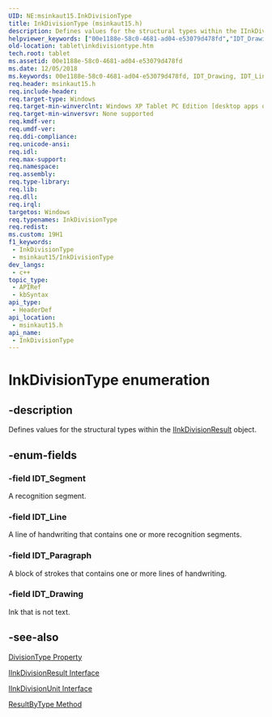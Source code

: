 ```yaml
---
UID: NE:msinkaut15.InkDivisionType
title: InkDivisionType (msinkaut15.h)
description: Defines values for the structural types within the IInkDivisionResult object.
helpviewer_keywords: ["00e1188e-58c0-4681-ad04-e53079d478fd","IDT_Drawing","IDT_Line","IDT_Paragraph","IDT_Segment","InkDivisionType","InkDivisionType enumeration [Tablet PC]","enumeration [Tablet PC]","msinkaut15/IDT_Drawing","msinkaut15/IDT_Line","msinkaut15/IDT_Paragraph","msinkaut15/IDT_Segment","msinkaut15/InkDivisionType","tablet.inkdivisiontype"]
old-location: tablet\inkdivisiontype.htm
tech.root: tablet
ms.assetid: 00e1188e-58c0-4681-ad04-e53079d478fd
ms.date: 12/05/2018
ms.keywords: 00e1188e-58c0-4681-ad04-e53079d478fd, IDT_Drawing, IDT_Line, IDT_Paragraph, IDT_Segment, InkDivisionType, InkDivisionType enumeration [Tablet PC], enumeration [Tablet PC], msinkaut15/IDT_Drawing, msinkaut15/IDT_Line, msinkaut15/IDT_Paragraph, msinkaut15/IDT_Segment, msinkaut15/InkDivisionType, tablet.inkdivisiontype
req.header: msinkaut15.h
req.include-header: 
req.target-type: Windows
req.target-min-winverclnt: Windows XP Tablet PC Edition [desktop apps only]
req.target-min-winversvr: None supported
req.kmdf-ver: 
req.umdf-ver: 
req.ddi-compliance: 
req.unicode-ansi: 
req.idl: 
req.max-support: 
req.namespace: 
req.assembly: 
req.type-library: 
req.lib: 
req.dll: 
req.irql: 
targetos: Windows
req.typenames: InkDivisionType
req.redist: 
ms.custom: 19H1
f1_keywords:
 - InkDivisionType
 - msinkaut15/InkDivisionType
dev_langs:
 - c++
topic_type:
 - APIRef
 - kbSyntax
api_type:
 - HeaderDef
api_location:
 - msinkaut15.h
api_name:
 - InkDivisionType
---
```


# InkDivisionType enumeration


## -description

Defines values for the structural types within the <a href="https://docs.microsoft.com/windows/desktop/api/msinkaut15/nn-msinkaut15-iinkdivisionresult">IInkDivisionResult</a> object.

## -enum-fields

### -field IDT_Segment

A recognition segment.

### -field IDT_Line

A line of handwriting that contains one or more recognition segments.

### -field IDT_Paragraph

A block of strokes that contains one or more lines of handwriting.

### -field IDT_Drawing

Ink that is not text.

## -see-also

<a href="https://docs.microsoft.com/windows/desktop/api/msinkaut15/nf-msinkaut15-iinkdivisionunit-get_divisiontype">DivisionType Property</a>



<a href="https://docs.microsoft.com/windows/desktop/api/msinkaut15/nn-msinkaut15-iinkdivisionresult">IInkDivisionResult Interface</a>



<a href="https://docs.microsoft.com/windows/desktop/api/msinkaut15/nn-msinkaut15-iinkdivisionunit">IInkDivisionUnit Interface</a>



<a href="https://docs.microsoft.com/windows/desktop/api/msinkaut15/nf-msinkaut15-iinkdivisionresult-resultbytype">ResultByType Method</a>

